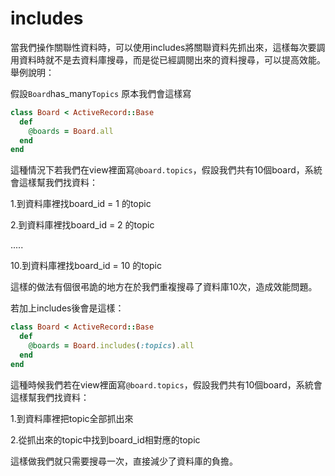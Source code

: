 # includes

當我們操作關聯性資料時，可以使用includes將關聯資料先抓出來，這樣每次要調用資料時就不是去資料庫搜尋，而是從已經調閱出來的資料搜尋，可以提高效能。舉例說明：

假設`Board`has_many`Topics`
原本我們會這樣寫

```ruby
class Board < ActiveRecord::Base
  def
    @boards = Board.all
  end
end
```
這種情況下若我們在view裡面寫`@board.topics`，假設我們共有10個board，系統會這樣幫我們找資料：

1.到資料庫裡找board_id = 1 的topic

2.到資料庫裡找board_id = 2 的topic

.....

10.到資料庫裡找board_id = 10 的topic


這樣的做法有個很弔詭的地方在於我們重複搜尋了資料庫10次，造成效能問題。

若加上includes後會是這樣：
```ruby
class Board < ActiveRecord::Base
  def
    @boards = Board.includes(:topics).all
  end
end
```
這種時候我們若在view裡面寫`@board.topics`，假設我們共有10個board，系統會這樣幫我們找資料：

1.到資料庫裡把topic全部抓出來

2.從抓出來的topic中找到board_id相對應的topic

這樣做我們就只需要搜尋一次，直接減少了資料庫的負擔。


